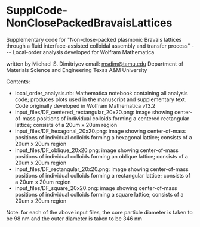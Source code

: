 # SupplCode-NonClosePackedBravaisLattices
Supplementary code for "Non-close-packed plasmonic Bravais lattices through a fluid interface-assisted colloidal assembly and transfer process" --- Local-order analysis developed for Wolfram Mathematica 

written by Michael S. Dimitriyev
email: msdim@tamu.edu
Department of Materials Science and Engineering
Texas A&M University

Contents:
* local_order_analysis.nb: Mathematica notebook containing all analysis code; produces plots used in the manuscript and supplementary text. Code originally developed in Wolfram Mathematica v13.2
* input_files/DF_centered_rectangular_20x20.png: image showing center-of-mass positions of individual colloids forming a centered rectangular lattice; consists of a 20um x 20um region
* input_files/DF_hexagonal_20x20.png: image showing center-of-mass positions of individual colloids forming a hexagonal lattice; consists of a 20um x 20um region
* input_files/DF_oblique_20x20.png: image showing center-of-mass positions of individual colloids forming an oblique lattice; consists of a 20um x 20um region
* input_files/DF_rectangular_20x20.png: image showing center-of-mass positions of individual colloids forming a rectangular lattice; consists of a 20um x 20um region
* input_files/DF_square_20x20.png: image showing center-of-mass positions of individual colloids forming a square lattice; consists of a 20um x 20um region

Note: for each of the above input files, the core particle diameter is taken to be 98 nm and the outer diameter is taken to be 346 nm
